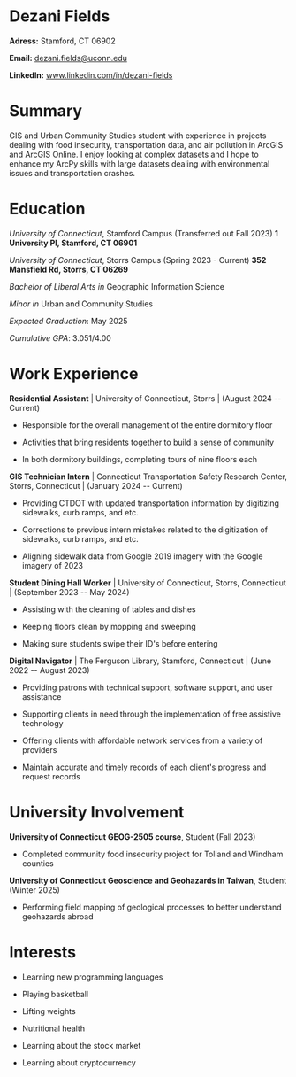 # Dezani Fields

**Adress:** Stamford, CT 06902

**Email:** dezani.fields@uconn.edu

**LinkedIn:** www.linkedin.com/in/dezani-fields

# Summary

GIS and Urban Community Studies student with experience in projects
dealing with food insecurity, transportation data, and air pollution in
ArcGIS and ArcGIS Online. I enjoy looking at complex datasets and I hope
to enhance my ArcPy skills with large datasets dealing with
environmental issues and transportation crashes.

# Education

*University of Connecticut*, Stamford Campus (Transferred out Fall
2023) **1 University Pl, Stamford, CT 06901**

*University of Connecticut*, Storrs Campus (Spring 2023 - Current)
**352 Mansfield Rd, Storrs, CT 06269**

*Bachelor of Liberal Arts in* Geographic Information Science

*Minor in* Urban and Community Studies

*Expected Graduation*: May 2025

*Cumulative GPA*: 3.051/4.00

# Work Experience

**Residential Assistant** | University of Connecticut, Storrs |
(August 2024 -- Current)

* Responsible for the overall management of the entire dormitory floor

* Activities that bring residents together to build a sense of
community

* In both dormitory buildings, completing tours of nine floors each

**GIS Technician Intern** | Connecticut Transportation Safety
Research Center, Storrs, Connecticut | (January 2024 -- Current)

* Providing CTDOT with updated transportation information by digitizing
sidewalks, curb ramps, and etc.

* Corrections to previous intern mistakes related to the digitization
of sidewalks, curb ramps, and etc.

* Aligning sidewalk data from Google 2019 imagery with the Google
imagery of 2023

**Student Dining Hall Worker** | University of Connecticut, Storrs,
Connecticut | (September 2023 -- May 2024)

* Assisting with the cleaning of tables and dishes

* Keeping floors clean by mopping and sweeping

* Making sure students swipe their ID's before entering

**Digital Navigator** | The Ferguson Library, Stamford, Connecticut
| (June 2022 -- August 2023)

* Providing patrons with technical support, software support, and user
assistance

* Supporting clients in need through the implementation of free
assistive technology

* Offering clients with affordable network services from a variety of
providers

* Maintain accurate and timely records of each client's progress and
request records

# University Involvement

**University of Connecticut GEOG-2505 course**, Student (Fall 2023)
* Completed community food insecurity project for Tolland and Windham
counties

**University of Connecticut Geoscience and Geohazards in Taiwan**,
Student (Winter 2025) 
* Performing field mapping of geological
processes to better understand geohazards abroad

# Interests

* Learning new programming languages

* Playing basketball

* Lifting weights

* Nutritional health

* Learning about the stock market

* Learning about cryptocurrency
